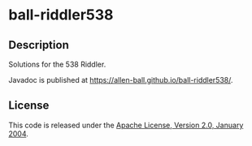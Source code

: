 ball-riddler538
===============


Description
-----------

Solutions for the 538 Riddler.

Javadoc is published at <https://allen-ball.github.io/ball-riddler538/>.


License
-------

This code is released under the [Apache License, Version 2.0, January 2004].


[Apache License, Version 2.0, January 2004]: https://www.apache.org/licenses/LICENSE-2.0
